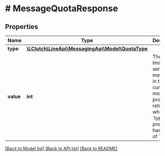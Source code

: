 # # MessageQuotaResponse

## Properties

Name | Type | Description | Notes
------------ | ------------- | ------------- | -------------
**type** | [**\LClutch\LineApi\MessagingApi\Model\QuotaType**](QuotaType.md) |  |
**value** | **int** | The target limit for sending messages in the current month. This property is returned when the &#x60;type&#x60; property has a value of &#x60;limited&#x60;. | [optional]

[[Back to Model list]](../../README.md#models) [[Back to API list]](../../README.md#endpoints) [[Back to README]](../../README.md)
